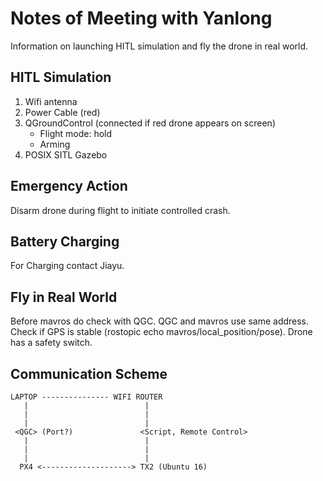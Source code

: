 # Notes of Meeting with Yanlong
Information on launching HITL simulation and fly the drone in real world.

## HITL Simulation
1. Wifi antenna
2. Power Cable (red)
3. QGroundControl (connected if red drone appears on screen)
   * Flight mode: hold
   * Arming
4. POSIX SITL Gazebo

## Emergency Action
Disarm drone during flight to initiate controlled crash.

## Battery Charging
For Charging contact Jiayu.


## Fly in Real World
Before mavros do check with QGC.
QGC and mavros use same address.
Check if GPS is stable (rostopic echo mavros/local_position/pose).
Drone has a safety switch.


## Communication Scheme
```
LAPTOP --------------- WIFI ROUTER
   |                          |
   |                          |
   |                          |
 <QGC> (Port?)               <Script, Remote Control>
   |                          |
   |                          |
   |                          |
  PX4 <--------------------> TX2 (Ubuntu 16)
```
